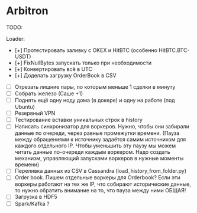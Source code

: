 # Arbitron

TODO:

Loader:

- [+] Протестировать заливку с OKEX и HitBTC (особенно HitBTC.BTC-USDT)
- [+] FixNullBytes запускать только при необходимости 
- [+] Конвертировать всё в UTC
- [+] Доделать загрузку OrderBook в CSV
- [ ] Отрезать лишние пары, по которым меньше 1 сделки в минуту
- [ ] Собрать железо (Саше +1)
- [ ] Поднять ещё одну ноду дома (в докере) и одну на работе (под Ubuntu)
- [ ] Резервный VPN
- [ ] Тестирование вставки уникальных строк в history
- [ ] Написать синхронизатор для воркеров. Нужно, чтобы они забирали данные по очереди, через равные промежутки времени. (Пауза между обращениями к источнику задаётся самим источником для каждого отдельного IP. Чтобы уменьшить эту паузу мы можем читать данные по-очереди каждым воркером. Надо создать механизм, управляющий запусками воркеров в нужные моменты времени)
- [ ] Переливка данных из CSV в Cassandra (load_history_from_folder.py)
- [ ] Order book. Пишем отдельные воркеры для Orderbook? Если эти воркеры работают на тех же IP, что собирают исторические данные, то нужно обратить внимание на то, что пауза между ними ОБЩАЯ!
- [ ] Загрузка в HDF5
- [ ] Spark/Kafka ?
